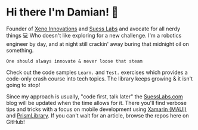 # Hi there I'm Damian! 🙋‍

Founder of [Xeno Innovations](https://xenoinc.com) and [Suess Labs](https://www.suesslabs.com) and avocate for all nerdy things 💻 Who doesn't like exploring for a new challenge. I'm a robotics engineer by day, and at night still crackin' away buring that midnight oil on something.

    One should always innovate & never loose that steam

Check out the code samples `Learn.` and `Test.` exercises which provides a code-only crash course into tech topics. The library keeps growing & it isn't going to stop!

Since my approach is usually, "code first, talk later" the [SuessLabs.com](https://www.suesslabs.com) blog will be updated when the time allows for it. There you'll find verbose tips and tricks with a focus on mobile development using [Xamarin (MAUI)](https://github.com/dotnet/maui) and [PrismLibrary](https://github.com/PrismLibrary/Prism). If you can't wait for an article, browse the repos here on GitHub!

